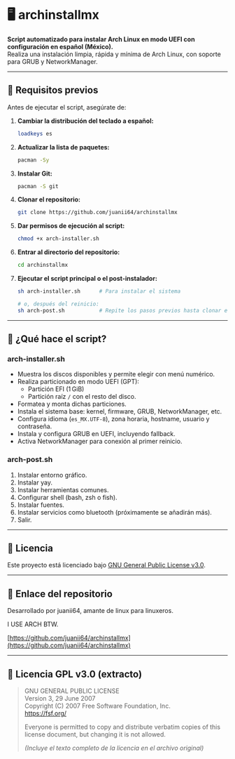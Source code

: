 # 🖥️ archinstallmx

**Script automatizado para instalar Arch Linux en modo UEFI con configuración en español (México).**  
Realiza una instalación limpia, rápida y mínima de Arch Linux, con soporte para GRUB y NetworkManager.

---

## 🚀 Requisitos previos

Antes de ejecutar el script, asegúrate de:

1. **Cambiar la distribución del teclado a español:**
    ```bash
    loadkeys es
    ```

2. **Actualizar la lista de paquetes:**
    ```bash
    pacman -Sy
    ```

3. **Instalar Git:**
    ```bash
    pacman -S git
    ```

4. **Clonar el repositorio:**
    ```bash
    git clone https://github.com/juanii64/archinstallmx
    ```

5. **Dar permisos de ejecución al script:**
    ```bash
    chmod +x arch-installer.sh
    ```

6. **Entrar al directorio del repositorio:**
    ```bash
    cd archinstallmx
    ```

7. **Ejecutar el script principal o el post-instalador:**
    ```bash
    sh arch-installer.sh      # Para instalar el sistema

    # o, después del reinicio:
    sh arch-post.sh           # Repite los pasos previos hasta clonar el repositorio
    ```

---

## 🧠 ¿Qué hace el script?

### arch-installer.sh

- Muestra los discos disponibles y permite elegir con menú numérico.
- Realiza particionado en modo UEFI (GPT):
  - Partición EFI (1 GiB)
  - Partición raíz `/` con el resto del disco.
- Formatea y monta dichas particiones.
- Instala el sistema base: kernel, firmware, GRUB, NetworkManager, etc.
- Configura idioma (`es_MX.UTF-8`), zona horaria, hostname, usuario y contraseña.
- Instala y configura GRUB en UEFI, incluyendo fallback.
- Activa NetworkManager para conexión al primer reinicio.

### arch-post.sh

1. Instalar entorno gráfico.
2. Instalar yay.
3. Instalar herramientas comunes.
4. Configurar shell (bash, zsh o fish).
5. Instalar fuentes.
6. Instalar servicios como bluetooth (próximamente se añadirán más).
7. Salir.

---

## 📄 Licencia

Este proyecto está licenciado bajo [GNU General Public License v3.0](https://www.gnu.org/licenses/gpl-3.0.html).

---

## 📌 Enlace del repositorio

Desarrollado por juanii64, amante de linux para linuxeros.

I USE ARCH BTW.

[https://github.com/juanii64/archinstallmx](https://github.com/juanii64/archinstallmx)

---

## 🧾 Licencia GPL v3.0 (extracto)

> GNU GENERAL PUBLIC LICENSE  
> Version 3, 29 June 2007  
> Copyright (C) 2007 Free Software Foundation, Inc.  
> https://fsf.org/
>
> Everyone is permitted to copy and distribute verbatim copies of this license document, but changing it is not allowed.
>
> *(Incluye el texto completo de la licencia en el archivo original)*